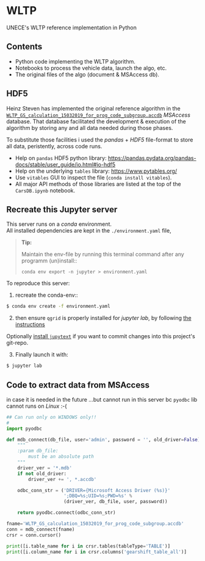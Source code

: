 # WLTP
UNECE's WLTP reference implementation in Python

## Contents
- Python code implementing the WLTP algorithm.
- Notebooks to process the vehicle data, launch the algo, etc.
- The original files of the algo (document & MSAccess db).


## HDF5
Heinz Steven has implemented the original reference algorithm in the [`WLTP_GS_calculation_15032019_for_prog_code_subgroup.accdb`](./WLTP_GS_calculation_15032019_for_prog_code_subgroup.accdb) *MSAccess* database.
That database facilitated the development & execution of the algorithm 
by storing any and all data needed during those phases.

To substitute those facilities i used the *pandas* + *HDF5* file-format to store all data, 
peristently, across code runs.

- Help on `pandas` HDF5 python library: https://pandas.pydata.org/pandas-docs/stable/user_guide/io.html#io-hdf5
- Help on the underlying `tables` library: https://www.pytables.org/
- Use `vitables` GUI to inspect the file (`conda install vitables`). 
- All major API methods of those libraries are listed  at the top 
  of the `CarsDB.ipynb` notebook.


## Recreate this Jupyter server
This server runs on a *conda* environment.  
All installed dependencies are kept in the `./environment.yaml` file,

> **Tip:**
> 
> Maintain the env-file by running this terminal command after any programm (un)install::
>     
>     conda env export -n jupyter > environment.yaml 

To reproduce this server:

1. recreate the conda-env::

  ```bash
  $ conda env create -f environment.yaml
  ```

2. then ensure `qgrid` is properly installed for *jupyter lab*,
  by following [the instructions](https://github.com/quantopian/qgrid#installation)
  
  Optionally [install `jupytext`](https://github.com/mwouts/jupytext) if you want 
  to commit changes into this project's git-repo.

3. Finally launch it with:

  ```bash
  $ jupyter lab
  ```


## Code to extract data from MSAccess

in case it is needed in the future
...but cannot run in this server bc `pyodbc` lib cannot runs on *Linux* :-( 

```python
## Can run only on WINDOWS only!!
#
import pyodbc

def mdb_connect(db_file, user='admin', password = '', old_driver=False):
    """
    :param db_file:
        must be an absolute path
    """
    driver_ver = '*.mdb'
    if not old_driver:
        driver_ver += ', *.accdb'

    odbc_conn_str = ('DRIVER={Microsoft Access Driver (%s)}'
                     ';DBQ=%s;UID=%s;PWD=%s' %
                     (driver_ver, db_file, user, password))

    return pyodbc.connect(odbc_conn_str)

fname='WLTP_GS_calculation_15032019_for_prog_code_subgroup.accdb'
conn = mdb_connect(fname)
crsr = conn.cursor()

print([i.table_name for i in crsr.tables(tableType='TABLE')]
print([i.column_name for i in crsr.columns('gearshift_table_all')]
```